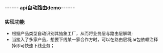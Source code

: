 ### ------ api自动路由demo------

### 实现功能
- 根据产品类型自动识别其抽象工厂，从而将业务层与路由层解耦;
- 当接入了多家产品，想要下线某一家合作方时，可以在路由层将jar包依赖注释掉即可快速下线业务；




